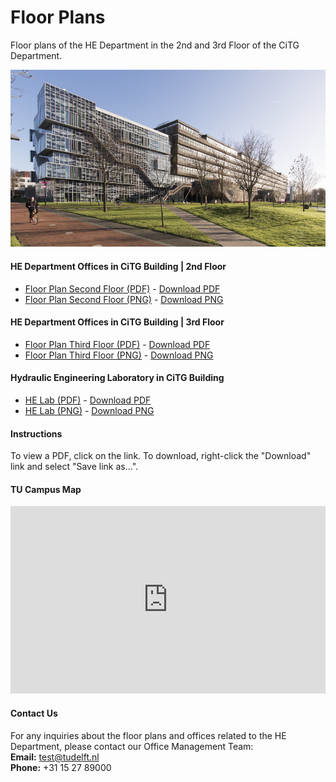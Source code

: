 # Floor Plans

Floor plans of the HE Department in the 2nd and 3rd Floor of the CiTG Department.

![CiTG Building](../figures/citg_building.jpg)


#### HE Department Offices in CiTG Building | 2nd Floor 

- [Floor Plan Second Floor (PDF)](pdfs/2nd_floor.pdf) - [Download PDF](pdfs/2nd_floor.pdf)
- [Floor Plan Second Floor (PNG)](../../he-staff/figures/2nd_floor.png) - [Download PNG](../../he-staff/figures/2nd_floor.png)

#### HE Department Offices in CiTG Building | 3rd Floor 

- [Floor Plan Third Floor (PDF)](pdfs/3rd_floor.pdf) - [Download PDF](pdfs/3rd_floor.pdf)
- [Floor Plan Third Floor (PNG)](../../he-staff/figures/3rd_floor.png) - [Download PNG](../../he-staff/figures/3rd_floor.png)

#### Hydraulic Engineering Laboratory in CiTG Building

- [HE Lab (PDF)](pdfs/waterlab.pdf) - [Download PDF](pdfs/waterlab.pdf)
- [HE Lab (PNG)](../../he-staff/figures/waterlab.png) - [Download PNG](../../he-staff/figures/waterlab.png)

#### Instructions

To view a PDF, click on the link. To download, right-click the "Download" link and select "Save link as...".

#### TU Campus Map

<iframe src="https://map.tudelftcampus.nl/nl/" width="100%" height="300px" frameborder="0" allowfullscreen></iframe>


#### Contact Us

For any inquiries about the floor plans and offices related to the HE Department, please contact our Office Management Team:  
**Email:** [test@tudelft.nl](mailto:test@tudelft.nl)  
**Phone:** +31 15 27 89000
